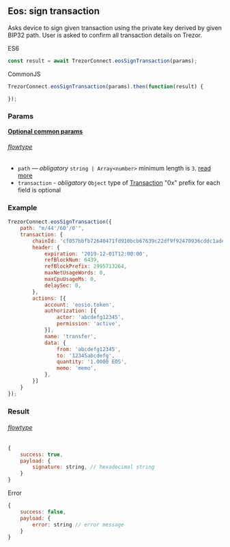 ## Eos: sign transaction
Asks device to sign given transaction using the private key derived by given BIP32 path. User is asked to confirm all transaction
details on Trezor.

ES6
```javascript
const result = await TrezorConnect.eosSignTransaction(params);
```

CommonJS
```javascript
TrezorConnect.eosSignTransaction(params).then(function(result) {

});
```

### Params 
[****Optional common params****](commonParams.md)
###### [flowtype](../../src/js/types/params.js#L69-L72)
* `path` — *obligatory* `string | Array<number>` minimum length is `3`. [read more](path.md)
* `transaction` - *obligatory* `Object` type of [Transaction](../../src/js/types/eos.js#L146) "0x" prefix for each field is optional

### Example
```javascript
TrezorConnect.eosSignTransaction({
    path: "m/44'/60'/0'",
    transaction: {
        chainId: 'cf057bbfb72640471fd910bcb67639c22df9f92470936cddc1ade0e2f2e7dc4f',
        header: {
            expiration: '2019-12-01T12:00:00',
            refBlockNum: 6439,
            refBlockPrefix: 2995713264,
            maxNetUsageWords: 0,
            maxCpuUsageMs: 0,
            delaySec: 0,
        },
        actions: [{
            account: 'eosio.token',
            authorization: [{
                actor: 'abcdefg12345',
                permission: 'active',
            }],
            name: 'transfer',
            data: {
                from: 'abcdefg12345',
                to: '12345abcdefg',
                quantity: '1.0000 EOS',
                memo: 'memo',
            },
        }]
    }
});
```

### Result
###### [flowtype](../../src/js/types/eos.js#L161)
```javascript
{
    success: true,
    payload: {
        signature: string, // hexadecimal string
    }
}
```
Error
```javascript
{
    success: false,
    payload: {
        error: string // error message
    }
}
```
